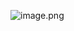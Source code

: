 ![image.png](https://fynotefile.oss-cn-zhangjiakou.aliyuncs.com/fynote/fyfile/2746/1648209494089/4140b595fbeb48e0abdbf9af28758b89.png)





